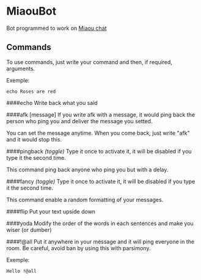 MiaouBot
========

Bot programmed to work on [Miaou chat](http://dystroy.org/miaou)

Commands
--------
To use commands, just write your command and then, if required, arguments.

Exemple:

`echo Roses are red`

####echo
Write back what you said

####afk [message]
If you write afk with a message, it would ping back the person who ping you and deliver the message you setted.

You can set the message anytime. When you come back, just write "afk" and it would stop this.

####pingback _(toggle)_
Type it once to activate it, it will be disabled if you type it the second time.

This command ping back anyone who ping you but with a delay.

####fancy _(toggle)_
Type it once to activate it, it will be disabled if you type it the second time.

This command enable a random formatting of your messages.

####flip
Put your text upside down

####yoda
Modify the order of the words in each sentences and make you wiser (or dumber)

####!@all
Put it anywhere in your message and it will ping everyone in the room. Be careful, avoid ban by using this with parsimony.

Exemple:

`Hello !@all`